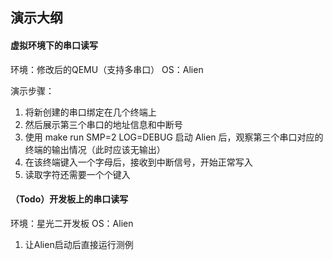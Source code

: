 ## 演示大纲

#### 虚拟环境下的串口读写
环境：修改后的QEMU（支持多串口）
OS：Alien

演示步骤：
1. 将新创建的串口绑定在几个终端上
2. 然后展示第三个串口的地址信息和中断号
3. 使用 make run SMP=2 LOG=DEBUG 启动 Alien 后，观察第三个串口对应的终端的输出情况（此时应该无输出）
4. 在该终端键入一个字母后，接收到中断信号，开始正常写入
5. 读取字符还需要一个个键入


#### （Todo）开发板上的串口读写
环境：星光二开发板
OS：Alien

1. 让Alien启动后直接运行测例